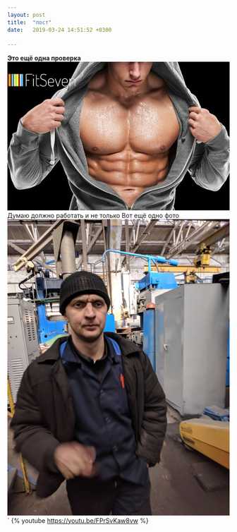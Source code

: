 ```yaml
---
layout: post
title:  "пост"
date:   2019-03-24 14:51:52 +0300

---
```

**Это ещё одна проверка**
![w](/images/w.jpg)
Думаю должно работать и не только
Вот ещё одно фото
![r](/images/r.jpg)`
{% youtube https://youtu.be/FPrSvKaw8vw %}